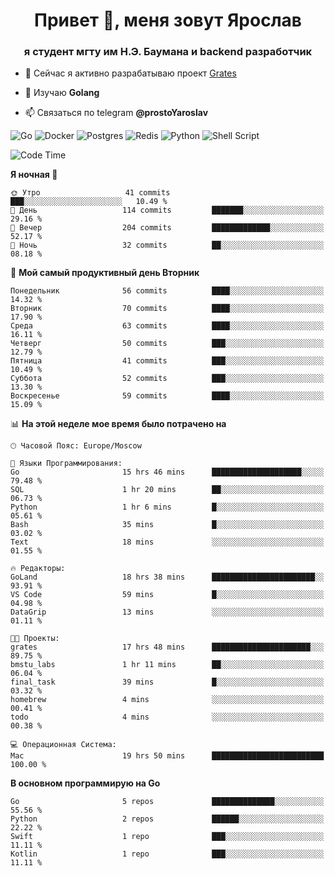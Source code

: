 <h1 align="center">Привет 👋, меня зовут Ярослав</h1>
<h3 align="center">я студент мгту им Н.Э. Баумана и 
backend разработчик</h3>

<!--[![Typing SVG](https://readme-typing-svg.herokuapp.com?color=%2336BCF7&lines=Computer+science+student)](https://git.io/typing-svg)
-->

<!--<p align="left"> <a href="https://github.com/ryo-ma/github-profile-trophy"><img src="https://github-profile-trophy.vercel.app/?username=passwordhash" alt="passwordhash" /></a> </p>-->

- 🔭 Сейчас я активно разрабатываю проект [Grates](https://github.com/passwordhash/grates)

- 🌱 Изучаю **Golang**

- 📫 Связаться по telegram **@prostoYaroslav**

![Go](https://img.shields.io/badge/go-%2300ADD8.svg?style=for-the-badge&logo=go&logoColor=white)
![Docker](https://img.shields.io/badge/docker-%230db7ed.svg?style=for-the-badge&logo=docker&logoColor=white)
![Postgres](https://img.shields.io/badge/postgres-%23316192.svg?style=for-the-badge&logo=postgresql&logoColor=white)
![Redis](https://img.shields.io/badge/redis-%23DD0031.svg?style=for-the-badge&logo=redis&logoColor=white)
![Python](https://img.shields.io/badge/python-3670A0?style=for-the-badge&logo=python&logoColor=ffdd54)
![Shell Script](https://img.shields.io/badge/shell_script-%23121011.svg?style=for-the-badge&logo=gnu-bash&logoColor=white)

<!--START_SECTION:waka-->
![Code Time](http://img.shields.io/badge/Code%20Time-48%20hrs%2042%20mins-blue)

**Я ночная 🦉** 

```text
🌞 Утро                   41 commits          ███░░░░░░░░░░░░░░░░░░░░░░   10.49 % 
🌆 День                   114 commits         ███████░░░░░░░░░░░░░░░░░░   29.16 % 
🌃 Вечер                  204 commits         █████████████░░░░░░░░░░░░   52.17 % 
🌙 Ночь                   32 commits          ██░░░░░░░░░░░░░░░░░░░░░░░   08.18 % 
```
📅 **Мой самый продуктивный день Вторник** 

```text
Понедельник              56 commits          ████░░░░░░░░░░░░░░░░░░░░░   14.32 % 
Вторник                  70 commits          ████░░░░░░░░░░░░░░░░░░░░░   17.90 % 
Среда                    63 commits          ████░░░░░░░░░░░░░░░░░░░░░   16.11 % 
Четверг                  50 commits          ███░░░░░░░░░░░░░░░░░░░░░░   12.79 % 
Пятница                  41 commits          ███░░░░░░░░░░░░░░░░░░░░░░   10.49 % 
Суббота                  52 commits          ███░░░░░░░░░░░░░░░░░░░░░░   13.30 % 
Воскресенье              59 commits          ████░░░░░░░░░░░░░░░░░░░░░   15.09 % 
```


📊 **На этой неделе мое время было потрачено на** 

```text
🕑︎ Часовой Пояс: Europe/Moscow

💬 Языки Программирования: 
Go                       15 hrs 46 mins      ████████████████████░░░░░   79.48 % 
SQL                      1 hr 20 mins        ██░░░░░░░░░░░░░░░░░░░░░░░   06.73 % 
Python                   1 hr 6 mins         █░░░░░░░░░░░░░░░░░░░░░░░░   05.61 % 
Bash                     35 mins             █░░░░░░░░░░░░░░░░░░░░░░░░   03.02 % 
Text                     18 mins             ░░░░░░░░░░░░░░░░░░░░░░░░░   01.55 % 

🔥 Редакторы: 
GoLand                   18 hrs 38 mins      ███████████████████████░░   93.91 % 
VS Code                  59 mins             █░░░░░░░░░░░░░░░░░░░░░░░░   04.98 % 
DataGrip                 13 mins             ░░░░░░░░░░░░░░░░░░░░░░░░░   01.11 % 

🐱‍💻 Проекты: 
grates                   17 hrs 48 mins      ██████████████████████░░░   89.75 % 
bmstu_labs               1 hr 11 mins        ██░░░░░░░░░░░░░░░░░░░░░░░   06.04 % 
final_task               39 mins             █░░░░░░░░░░░░░░░░░░░░░░░░   03.32 % 
homebrew                 4 mins              ░░░░░░░░░░░░░░░░░░░░░░░░░   00.41 % 
todo                     4 mins              ░░░░░░░░░░░░░░░░░░░░░░░░░   00.38 % 

💻 Операционная Система: 
Mac                      19 hrs 50 mins      █████████████████████████   100.00 % 
```

**В основном программирую на Go** 

```text
Go                       5 repos             ██████████████░░░░░░░░░░░   55.56 % 
Python                   2 repos             ██████░░░░░░░░░░░░░░░░░░░   22.22 % 
Swift                    1 repo              ███░░░░░░░░░░░░░░░░░░░░░░   11.11 % 
Kotlin                   1 repo              ███░░░░░░░░░░░░░░░░░░░░░░   11.11 % 
```




<!--END_SECTION:waka-->

<!--
<p><img align="center" src="https://github-readme-stats.vercel.app/api/top-langs?username=passwordhash&show_icons=true&locale=en&layout=compact" alt="passwordhash" /></p>

<p><img align="center" src="https://github-readme-streak-stats.herokuapp.com/?user=passwordhash&" alt="passwordhash" /></p>-->

